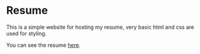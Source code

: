 Resume
======

This is a simple website for hosting my resume, very basic html and css are used for styling.

You can see the resume [here](http://kyldvs.github.io/resume/).

